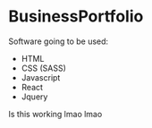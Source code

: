 # BusinessPortfolio
Software going to be used:
- HTML
- CSS (SASS)
- Javascript
- React
- Jquery


Is this working lmao
lmao